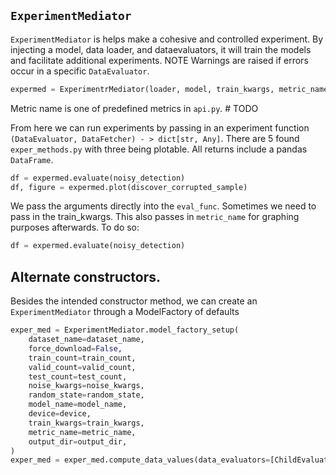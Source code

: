 
## `ExperimentMediator`
`ExperimentMediator` is helps make a cohesive and controlled experiment. By injecting a model, data loader, and dataevaluators, it will train the models and facilitate additional experiments.
NOTE Warnings are raised if errors occur in a specific `DataEvaluator`.
```python
expermed = ExperimentrMediator(loader, model, train_kwargs, metric_name).compute_data_values(data_evaluators)
```
Metric name is one of predefined metrics in `api.py`. # TODO


From here we can run experiments by passing in an experiment function `(DataEvaluator, DataFetcher) - > dict[str, Any]`. There are 5 found `exper_methods.py` with three being plotable. All returns include a pandas `DataFrame`.
```python
df = expermed.evaluate(noisy_detection)
df, figure = expermed.plot(discover_corrupted_sample)
```

We pass the arguments directly into the `eval_func`. Sometimes we need to pass in the train_kwargs. This also passes in `metric_name` for graphing purposes afterwards. To do so:
```python
df = expermed.evaluate(noisy_detection)
```

## Alternate constructors.
Besides the intended constructor method, we can create an `ExperimentMediator` through a ModelFactory of defaults
```python
exper_med = ExperimentMediator.model_factory_setup(
    dataset_name=dataset_name,
    force_download=False,
    train_count=train_count,
    valid_count=valid_count,
    test_count=test_count,
    noise_kwargs=noise_kwargs,
    random_state=random_state,
    model_name=model_name,
    device=device,
    train_kwargs=train_kwargs,
    metric_name=metric_name,
    output_dir=output_dir,
)
exper_med = exper_med.compute_data_values(data_evaluators=[ChildEvaluator()])
```